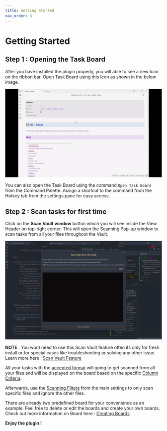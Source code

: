 ```yaml
---
title: Getting Started
nav_order: 3
---
```


# Getting Started

## **Step 1 :** Opening the Task Board

After you have installed the plugin properly, you will able to see a new Icon on the ribbon bar. Open Task Board using this Icon as shown in the below image.

![RibbonIcon](../assets/HowToSetupTaskBoard.gif)

You can also open the Task Board using the command `Open Task Board` from the Command Palette.
Assign a shortcut to the command from the Hotkey tab from the settings pane for easy access.

## **Step 2 :** Scan tasks for first time

Click on the **Scan Vault window** button which you will see inside the View Header on top-right corner. This will open the Scanning Pop-up window to scan tasks from all your files throughout the Vault.

![ReScanVaultModalOpen](../assets/ReScanVaultModalOpen.png)

**NOTE** : You wont need to use this Scan Vault feature often its only for fresh install or for special cases like troubleshooting or solving any other issue. Learn more here : [Scan Vault Feature](./Features/Scan_Vault_Feature.md)

All your tasks with the [accepted format](./Components/Task_Formats.md) will going to get scanned from all your files and will be displayed on the board based on the specific [Column Criteria](./Components/Types_Of_Columns.md).

Afterwards, use the [Scanning Filters](./Features/Filters_for_Scanning.md) from the main settings to only scan specific files and ignore the other files.

There are already two predefined board for your convenience as an example. Feel free to delete or edit the boards and create your own boards. Check out more information on Board here : [Creating Boards](./How_To/HowToCreateNewBoard.md)

**Enjoy the plugin !**
